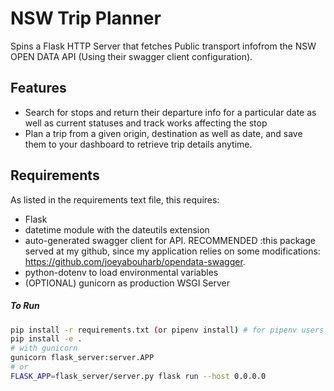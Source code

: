 # NSW Trip Planner
Spins a Flask HTTP Server that fetches Public transport infofrom the NSW OPEN DATA API (Using their swagger client configuration).

## Features



- Search for stops and return their departure info for a particular date as well as current statuses and track works affecting the stop
- Plan a trip from a given origin, destination as well as date, and save them to your dashboard to retrieve trip details anytime.

## Requirements

As listed in the requirements text file, this requires:

- Flask
- datetime module with the dateutils extension
- auto-generated swagger client for API.  RECOMMENDED :this package served at my github, since my application relies on some modifications: https://github.com/joeyabouharb/opendata-swagger.
- python-dotenv to load environmental variables
- (OPTIONAL) gunicorn as production WSGI Server

##### To Run

```bash
pip install -r requirements.txt (or pipenv install) # for pipenv users
pip install -e .
# with gunicorn
gunicorn flask_server:server.APP
# or
FLASK_APP=flask_server/server.py flask run --host 0.0.0.0          

```

